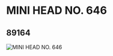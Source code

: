 # MINI HEAD NO. 646
## 89164
![MINI HEAD NO. 646](https://lc-www-live-s.legocdn.com/media/bricks/5/2/4570663.jpg)